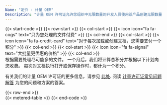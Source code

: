 ```yaml
---
Name: "定价 - 计量 OEM"
Description: "计量 OEM 许可证允许您组织中无限数量的开发人员使用该产品创建无限数量的最终用户软件，这些软件可以在您组织内外的无限数量的物理位置（不同的地址或办公楼）使用。"  
---
```

{{< start-code >}}
{{< row-start >}}
{{< col-start >}}
{{< icon icon="fa fa-cogs" text="只为您处理的文件付费" >}}
{{< col-end >}}
{{< col-start >}}
{{< icon icon="fa fa-credit-card" text="对于每次加载或创建文档，您需要支付一个积分" >}}
{{< col-end >}}
{{< col-start >}}
{{< icon icon="fa fa-signal" text="大批量更优惠的价格" >}}
{{< col-end >}}
&nbsp;  
根据需要处理尽可能多的文件。 一个月后，我们将计算总积分并根据以下计划向您收费。 每次对文档执行打开或保存操作时，都计为一个积分。 
&nbsp;  

有关我们的计量 OEM 许可证的更多信息，请参见 [此处](https://purchase.groupdocs.com/policies/license-types/#metered-oem-license). 阅读 [计量许可证常见问题解答](https://purchase.groupdocs.com/faqs/licensing/metered/) 为您的问题和方案的答案。 

{{< row-end >}}
&nbsp;  
{{< metered-table >}}
{{< end-code >}}